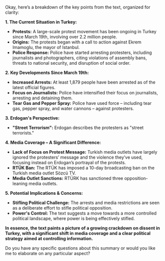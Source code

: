 Okay, here’s a breakdown of the key points from the text, organized for clarity:

**1. The Current Situation in Turkey:**

*   **Protests:** A large-scale protest movement has been ongoing in Turkey since March 19th, involving over 2.2 million people.
*   **Origins:** The protests began with a call to action against Ekrem Imamoglu, the mayor of Istanbul.
*   **Police Response:** Police have started arresting protesters, including journalists and photographers, citing violations of assembly bans, threats to national security, and disruption of social order.

**2. Key Developments Since March 19th:**

*   **Increased Arrests:** At least 1,879 people have been arrested as of the latest official figures.
*   **Focus on Journalists:** Police have intensified their focus on journalists, arresting and detaining them.
*   **Tear Gas and Pepper Spray:** Police have used force – including tear gas, pepper spray, and water cannons – against protesters.

**3. Erdogan's Perspective:**

*   **"Street Terrorism":**  Erdogan describes the protesters as "street terrorists."

**4. Media Coverage – A Significant Difference:**

*   **Lack of Focus on Protest Message:**  Turkish media outlets have largely ignored the protesters’ message and the violence they’ve used, focusing instead on Erdogan’s portrayal of the protests.
*   **RTÜK Ban:**  The RTÜK has imposed a 10-day broadcasting ban on the Turkish media outlet Sözcü TV.
*   **Media Outlet Sanctions:** RTÜRK has sanctioned three opposition-leaning media outlets.

**5.  Potential Implications & Concerns:**

*   **Stifling Political Challenge:**  The arrests and media restrictions are seen as a deliberate effort to stifle political opposition.
*   **Power's Control:**  The text suggests a move towards a more controlled political landscape, where power is being effectively stifled. 

**In essence, the text paints a picture of a growing crackdown on dissent in Turkey, with a significant shift in media coverage and a clear political strategy aimed at controlling information.**

Do you have any specific questions about this summary or would you like me to elaborate on any particular aspect?